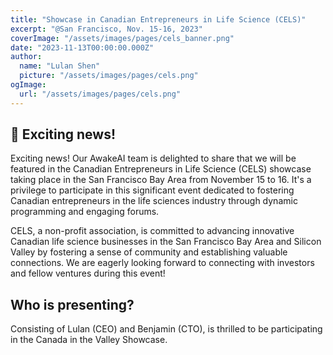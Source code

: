 ```yaml
---
title: "Showcase in Canadian Entrepreneurs in Life Science (CELS)"
excerpt: "@San Francisco, Nov. 15-16, 2023"
coverImage: "/assets/images/pages/cels_banner.png"
date: "2023-11-13T00:00:00.000Z"
author:
  name: "Lulan Shen"
  picture: "/assets/images/pages/cels.png"
ogImage:
  url: "/assets/images/pages/cels.png"
---
```


📣 Exciting news!
---

Exciting news! Our AwakeAI team is delighted to share that we will be featured in the Canadian Entrepreneurs in Life Science (CELS) showcase taking place in the San Francisco Bay Area from November 15 to 16. It's a privilege to participate in this significant event dedicated to fostering Canadian entrepreneurs in the life sciences industry through dynamic programming and engaging forums.

CELS, a non-profit association, is committed to advancing innovative Canadian life science businesses in the San Francisco Bay Area and Silicon Valley by fostering a sense of community and establishing valuable connections. We are eagerly looking forward to connecting with investors and fellow ventures during this event!

Who is presenting?
---

Consisting of Lulan (CEO) and Benjamin (CTO), is thrilled to be participating in the Canada in the Valley Showcase.

